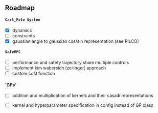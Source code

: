 
## Roadmap

#### `Cart_Pole System`
- [x] dynamics
- [ ] constraints
- [x] gaussian angle to gaussian cos/sin representation (see PILCO)

#### `SafeMPC`
- [ ] performance and safety trajectory share multiple controls
- [ ] implement kim wabersich (zeilinger) approach  
- [ ] custom cost function

#### 'GPs'
- [ ] addition and multiplication of kernels and their casadi representations
- [ ] kernel and hyperparameter specification in config instead of GP class



